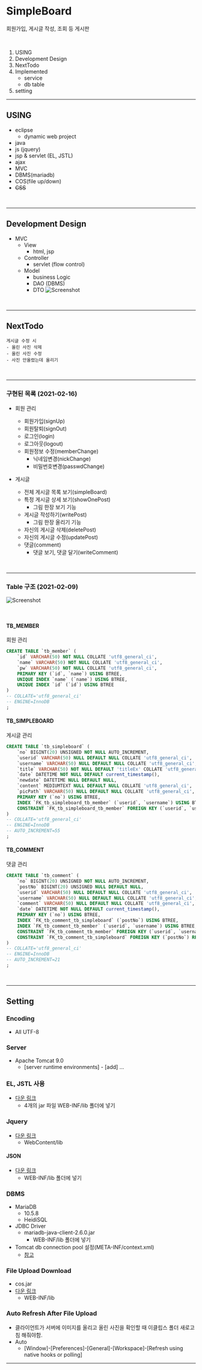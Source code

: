 # SimpleBoard
회원가입, 게시글 작성, 조회 등 게시판

<br>

1. USING
2. Development Design
3. NextTodo
4. Implemented
    - service
    - db table
5. setting

---

## USING
- eclipse
    - dynamic web project
- java
- js (jquery)
- jsp & servlet (EL, JSTL)
- ajax
- MVC
- DBMS(mariadb)
- COS(file up/down)
- ~~CSS~~

<br>

---

## Development Design
- MVC
    - View
        - html, jsp
    - Controller
        - servlet (flow control)
    - Model
        - business Logic
        - DAO (DBMS)
        - DTO
![Screenshot](/imgs/mvc.png)


<br>

---

## NextTodo
```
게시글 수정 시
- 올린 사진 삭제
- 올린 사진 수정
- 사진 안올렸는데 올리기
```

<br>

---

### 구현된 목록 (2021-02-16)
- 회원 관리
    - 회원가입(signUp)
    - 회원탈퇴(signOut)
    - 로그인(login)
    - 로그아웃(logout)
    - 회원정보 수정(memberChange)
        - 닉네임변경(nickChange)
        - 비밀번호변경(passwdChange)

- 게시글
    - 전체 게시글 목록 보기(simpleBoard)
    - 특정 게시글 상세 보기(showOnePost)
        - 그림 한장 보기 기능
    - 게시글 작성하기(writePost)
        - 그림 한장 올리기 기능
    - 자신의 게시글 삭제(deletePost)
    - 자신의 게시글 수정(updatePost)
    - 댓글(comment)
        - 댓글 보기, 댓글 달기(writeComment)

<br>

---

### Table 구조 (2021-02-09)

![Screenshot](/imgs/ERD.png)

<br>

#### TB_MEMBER
회원 관리
```sql
CREATE TABLE `tb_member` (
	`id` VARCHAR(50) NOT NULL COLLATE 'utf8_general_ci',
	`name` VARCHAR(50) NOT NULL COLLATE 'utf8_general_ci',
	`pw` VARCHAR(50) NOT NULL COLLATE 'utf8_general_ci',
	PRIMARY KEY (`id`, `name`) USING BTREE,
	UNIQUE INDEX `name` (`name`) USING BTREE,
	UNIQUE INDEX `id` (`id`) USING BTREE
)
-- COLLATE='utf8_general_ci'
-- ENGINE=InnoDB
;
```

#### TB_SIMPLEBOARD
게시글 관리
```sql
CREATE TABLE `tb_simpleboard` (
	`no` BIGINT(20) UNSIGNED NOT NULL AUTO_INCREMENT,
	`userid` VARCHAR(50) NULL DEFAULT NULL COLLATE 'utf8_general_ci',
	`username` VARCHAR(50) NULL DEFAULT NULL COLLATE 'utf8_general_ci',
	`title` VARCHAR(50) NOT NULL DEFAULT 'titleEx' COLLATE 'utf8_general_ci',
	`date` DATETIME NOT NULL DEFAULT current_timestamp(),
	`newdate` DATETIME NULL DEFAULT NULL,
	`content` MEDIUMTEXT NULL DEFAULT NULL COLLATE 'utf8_general_ci',
	`picPath` VARCHAR(50) NULL DEFAULT NULL COLLATE 'utf8_general_ci',
	PRIMARY KEY (`no`) USING BTREE,
	INDEX `FK_tb_simpleboard_tb_member` (`userid`, `username`) USING BTREE,
	CONSTRAINT `FK_tb_simpleboard_tb_member` FOREIGN KEY (`userid`, `username`) REFERENCES `simpleboard`.`tb_member` (`id`, `name`) ON UPDATE CASCADE ON DELETE SET NULL
)
-- COLLATE='utf8_general_ci'
-- ENGINE=InnoDB
-- AUTO_INCREMENT=55
;

```

#### TB_COMMENT
댓글 관리
```sql
CREATE TABLE `tb_comment` (
	`no` BIGINT(20) UNSIGNED NOT NULL AUTO_INCREMENT,
	`postNo` BIGINT(20) UNSIGNED NULL DEFAULT NULL,
	`userid` VARCHAR(50) NULL DEFAULT NULL COLLATE 'utf8_general_ci',
	`username` VARCHAR(50) NULL DEFAULT NULL COLLATE 'utf8_general_ci',
	`comment` VARCHAR(50) NULL DEFAULT NULL COLLATE 'utf8_general_ci',
	`date` DATETIME NOT NULL DEFAULT current_timestamp(),
	PRIMARY KEY (`no`) USING BTREE,
	INDEX `FK_tb_comment_tb_simpleboard` (`postNo`) USING BTREE,
	INDEX `FK_tb_comment_tb_member` (`userid`, `username`) USING BTREE,
	CONSTRAINT `FK_tb_comment_tb_member` FOREIGN KEY (`userid`, `username`) REFERENCES `simpleboard`.`tb_member` (`id`, `name`) ON UPDATE CASCADE ON DELETE SET NULL,
	CONSTRAINT `FK_tb_comment_tb_simpleboard` FOREIGN KEY (`postNo`) REFERENCES `simpleboard`.`tb_simpleboard` (`no`) ON UPDATE CASCADE ON DELETE CASCADE
)
-- COLLATE='utf8_general_ci'
-- ENGINE=InnoDB
-- AUTO_INCREMENT=21
;
```

<br>

---


## Setting
### Encoding
- All UTF-8
### Server
- Apache Tomcat 9.0
    - [server runtime environments] - [add] ...
### EL, JSTL 사용
- <a href="https://tomcat.apache.org/download-taglibs.cgi">다운 링크</a>
    - 4개의 jar 파일 WEB-INF/lib 폴더에 넣기
### Jquery
- <a href="https://jquery.com/">다운 링크</a>
    - WebContent/lib
#### JSON
- <a href="https://code.google.com/archive/p/json-simple/downloads">다운 링크</a>
    - WEB-INF/lib 폴더에 넣기
### DBMS
- MariaDB
    - 10.5.8
    - HeidiSQL
- JDBC Driver
    - mariadb-java-client-2.6.0.jar
        - WEB-INF/lib 폴더에 넣기
- Tomcat db connection pool 설정(META-INF/context.xml)
    - <a href="https://hwan2.tistory.com/entry/Servlet%EC%97%90%EC%84%9C-MariaDB-%EC%82%AC%EC%9A%A9%EC%8B%9C-Connection-Pool-%EC%84%A4%EC%A0%95-%EB%B0%A9%EB%B2%95">참고</a>
### File Upload Download
- cos.jar
- <a href="http://servlets.com/cos/">다운 링크</a>
    - WEB-INF/lib
### Auto Refresh After File Upload
- 클라이언트가 서버에 이미지를 올리고 올린 사진을 확인할 때 이클립스 폴더 새로고침 해줘야함.
- Auto
    - [Window]-[Preferences]-[General]-[Workspace]-[Refresh using native hooks or polling]
---

